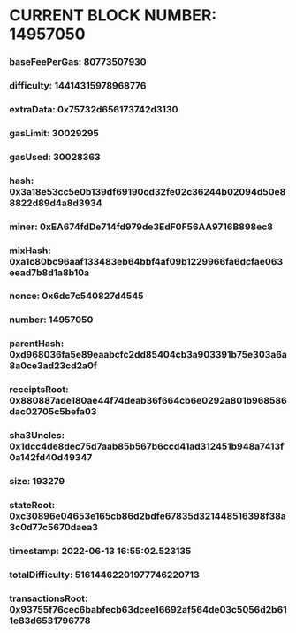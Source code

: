 # CURRENT BLOCK NUMBER: 14957050

### baseFeePerGas: 80773507930
### difficulty: 14414315978968776
### extraData: 0x75732d656173742d3130
### gasLimit: 30029295
### gasUsed: 30028363
### hash: 0x3a18e53cc5e0b139df69190cd32fe02c36244b02094d50e88822d89d4a8d3934
### miner: 0xEA674fdDe714fd979de3EdF0F56AA9716B898ec8
### mixHash: 0xa1c80bc96aaf133483eb64bbf4af09b1229966fa6dcfae063eead7b8d1a8b10a
### nonce: 0x6dc7c540827d4545
### number: 14957050
### parentHash: 0xd968036fa5e89eaabcfc2dd85404cb3a903391b75e303a6a8a0ce3ad23cd2a0f
### receiptsRoot: 0x880887ade180ae44f74deab36f664cb6e0292a801b968586dac02705c5befa03
### sha3Uncles: 0x1dcc4de8dec75d7aab85b567b6ccd41ad312451b948a7413f0a142fd40d49347
### size: 193279
### stateRoot: 0xc30896e04653e165cb86d2bdfe67835d321448516398f38a3c0d77c5670daea3
### timestamp: 2022-06-13 16:55:02.523135
### totalDifficulty: 51614462201977746220713
### transactionsRoot: 0x93755f76cec6babfecb63dcee16692af564de03c5056d2b611e83d6531796778
